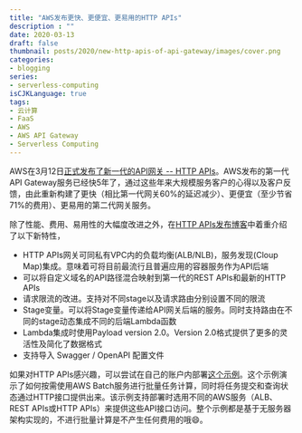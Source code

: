 ```yaml
---
title: "AWS发布更快、更便宜、更易用的HTTP APIs"
description : ""
date: 2020-03-13
draft: false
thumbnail: posts/2020/new-http-apis-of-api-gateway/images/cover.png
categories:
- blogging
series:
- serverless-computing
isCJKLanguage: true
tags:
- 云计算
- FaaS
- AWS
- AWS API Gateway
- Serverless Computing
---
```

AWS在3月12日[正式发布了新一代的API网关 -- HTTP APIs][aws-http-apis-ga]。AWS发布的第一代API Gateway服务已经快5年了，通过这些年来大规模服务客户的心得以及客户反馈，由此重新构建了更快（相比第一代网关60%的延迟减少）、更便宜（至少节省71%的费用）、更易用的第二代网关服务。

<!--more-->

除了性能、费用、易用性的大幅度改进之外，在[HTTP APIs发布博客][aws-http-apis-ga]中着重介绍了以下新特性，

- HTTP APIs网关可同私有VPC内的负载均衡(ALB/NLB)，服务发现(Cloup Map)集成。意味着可将目前最流行且普遍应用的容器服务作为API后端
- 可以将自定义域名的API路径混合映射到第一代的REST APIs和最新的HTTP APIs
- 请求限流的改进。支持对不同stage以及请求路由分别设置不同的限流
- Stage变量。可以将Stage变量传递给API网关后端的服务。同时支持路由在不同的stage动态集成不同的后端Lambda函数
- Lambda集成时使用Payload version 2.0。Version 2.0格式提供了更多的灵活性及简化了数据格式
- 支持导入 Swagger / OpenAPI 配置文件

如果对HTTP APIs感兴趣，可以尝试在自己的账户内部署[这个示例][samples-with-different-apis-usage]。这个示例演示了如何按需使用AWS Batch服务进行批量任务计算，同时将任务提交和查询状态通过HTTP接口提供出来。该示例支持部署时选用不同的AWS服务（ALB、REST APIs或HTTP APIs）来提供这些API接口访问。整个示例都是基于无服务器架构实现的，不进行批量计算是不产生任何费用的哦:smile:。


[aws-http-apis-ga]: https://aws.amazon.com/blogs/compute/building-better-apis-http-apis-now-generally-available/
[samples-with-different-apis-usage]: https://github.com/zxkane/cdk-collections/blob/master/batch-demo/README.md#how-to-deploy-batch-demo-app